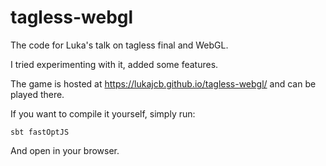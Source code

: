 # tagless-webgl

The code for Luka's talk on tagless final and WebGL.

  I tried experimenting with it, added some features.

The game is hosted at https://lukajcb.github.io/tagless-webgl/ and can be played there.

If you want to compile it yourself, simply run:

```
sbt fastOptJS
```

And open in your browser.
